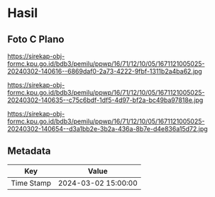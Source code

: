 # Hasil

## Foto C Plano

https://sirekap-obj-formc.kpu.go.id/bdb3/pemilu/ppwp/16/71/12/10/05/1671121005025-20240302-140616--6869daf0-2a73-4222-9fbf-1311b2a4ba62.jpg

https://sirekap-obj-formc.kpu.go.id/bdb3/pemilu/ppwp/16/71/12/10/05/1671121005025-20240302-140635--c75c6bdf-1df5-4d97-bf2a-bc49ba97818e.jpg

https://sirekap-obj-formc.kpu.go.id/bdb3/pemilu/ppwp/16/71/12/10/05/1671121005025-20240302-140654--d3a1bb2e-3b2a-436a-8b7e-d4e836a15d72.jpg


## Metadata

| Key        | Value               |
| ---------- | ------------------- |
| Time Stamp | 2024-03-02 15:00:00 |



